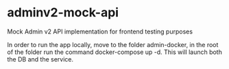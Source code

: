 # adminv2-mock-api
Mock Admin v2 API implementation for frontend testing purposes

In order to run the app locally, move to the folder admin-docker, in the root of the folder run the command docker-compose up -d.
This will launch both the DB and the service.
